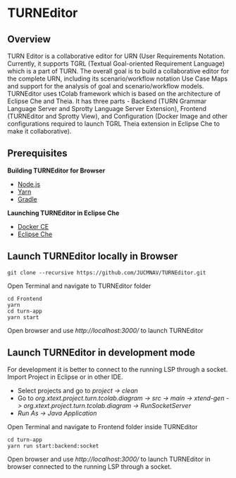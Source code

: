 # TURNEditor
## Overview
TURN Editor is a collaborative editor for URN (User Requirements Notation. Currently, it supports TGRL (Textual
Goal-oriented Requirement Language) which is a part of TURN. The overall goal is to build a collaborative editor for
the complete URN, including its scenario/workflow notation Use Case Maps and support for the analysis of goal and scenario/workflow models. TURNEditor uses tColab framework which is based on the architecture of Eclipse Che and Theia. It has three parts - Backend (TURN Grammar Language Server and Sprotty Language Server Extension), Frontend (TURNEditor and Sprotty View), and Configuration (Docker Image and other configurations required to launch TGRL Theia extension in Eclipse Che to make it collaborative).

## Prerequisites
**Building TURNEditor for Browser**
* [Node.js](https://nodejs.org/en/download/package-manager/)
* [Yarn](https://yarnpkg.com/lang/en/docs/install/#debian-stable)
* [Gradle](https://gradle.org/install/)

**Launching TURNEditor in Eclipse Che**
* [Docker CE](https://docs.docker.com/install/)
* [Eclipse Che](https://www.eclipse.org/che/docs/che-6/quick-start.html)

## Launch TURNEditor locally in Browser
```
git clone --recursive https://github.com/JUCMNAV/TURNEditor.git
```
Open Terminal and navigate to TURNEditor folder
```
cd Frontend
yarn
cd turn-app
yarn start
```
Open browser and use *http://localhost:3000/* to launch TURNEditor

## Launch TURNEditor in development mode
For development it is better to connect to the running LSP through a socket. Import Project in Eclipse or in other IDE.

* Select projects and go to *project -> clean*
* Go to *org.xtext.project.turn.tcolab.diagram -> src -> main -> xtend-gen -> org.xtext.project.turn.tcolab.diagram -> RunSocketServer*
* *Run As -> Java Application*

Open Terminal and navigate to Frontend folder inside TURNEditor
```
cd turn-app
yarn run start:backend:socket
```
Open browser and use *http://localhost:3000/* to launch TURNEditor in browser connected to the running LSP through a socket.

